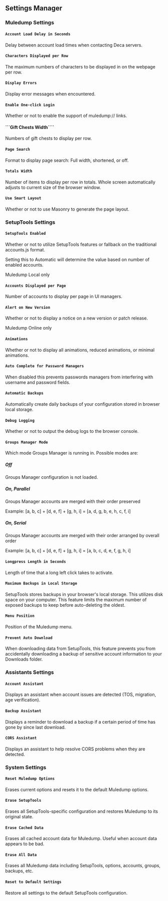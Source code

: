 ## Settings Manager

### Muledump Settings

#### ```Account Load Delay in Seconds```
Delay between account load times when contacting Deca servers.

#### ```Characters Displayed per Row```
The maximum numbers of characters to be displayed in on the webpage per row.

#### ```Display Errors```
Display error messages when encountered.

#### ```Enable One-click Login```
Whether or not to enable the support of muledump:// links.

#### ```Gift Chests Width````
Numbers of gift chests to display per row.

#### ```Page Search```
Format to display page search: Full width, shortened, or off.

#### ```Totals Width```
Number of items to display per row in totals. Whole screen automatically adjusts to current size of the browser window.

#### ```Use Smart Layout```
Whether or not to use Masonry to generate the page layout.

### SetupTools Settings

#### ```SetupTools Enabled```
Whether or not to utilize SetupTools features or fallback on the traditional accounts.js format.

Setting this to Automatic will determine the value based on number of enabled accounts.

Muledump Local only

#### ```Accounts Displayed per Page```
Number of accounts to display per page in UI managers.

#### ```Alert on New Version```
Whether or not to display a notice on a new version or patch release.

Muledump Online only

#### ```Animations```
Whether or not to display all animations, reduced animations, or minimal animations.

#### ```Auto Complete for Password Managers```
When disabled this prevents passwords managers from interfering with username and password fields.

#### ```Automatic Backups```
Automatically create daily backups of your configuration stored in browser local storage.

#### ```Debug Logging```
Whether or not to output the debug logs to the browser console.

#### ```Groups Manager Mode```
Which mode Groups Manager is running in. Possible modes are:

##### Off
Groups Manager configuration is not loaded.

##### On, Parallel
Groups Manager accounts are merged with their order preserved 

Example: [a, b, c] + [d, e, f] + [g, h, i] = [a, d, g, b, e, h, c, f, i]

##### On, Serial
Groups Manager accounts are merged with their order arranged by overall order 

Example: [a, b, c] + [d, e, f] + [g, h, i] = [a, b, c, d, e, f, g, h, i]

#### ```Longpress Length in Seconds```
Length of time that a long left click takes to activate.

#### ```Maximum Backups in Local Storage```
SetupTools stores backups in your browser's local storage. This utilizes disk space on your computer. This feature limits the maximum number of exposed backups to keep before auto-deleting the oldest.

#### ```Menu Position```
Position of the Muledump menu.

#### ```Prevent Auto Download```
When downloading data from SetupTools, this feature prevents you from accidentally downloading a backup of sensitive account information to your Downloads folder.

### Assistants Settings

#### ```Account Assistant```
Displays an assistant when account issues are detected (TOS, migration, age verification).

#### ```Backup Assistant```
Displays a reminder to download a backup if a certain period of time has gone by since last download.

#### ```CORS Assistant```
Displays an assistant to help resolve CORS problems when they are detected. 

### System Settings

#### ```Reset Muledump Options```
Erases current options and resets it to the default Muledump options.

#### ```Erase SetupTools```
Erases all SetupTools-specific configuration and restores Muledump to its original state.

#### ```Erase Cached Data```
Erases all cached account data for Muledump. Useful when account data appears to be bad.

#### ```Erase All Data```
Erases all Muledump data including SetupTools, options, accounts, groups, backups, etc.

#### ```Reset to Default Settings```
Restore all settings to the default SetupTools configuration.

